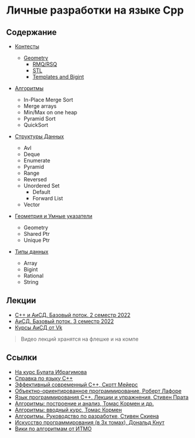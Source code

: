 # Личные разработки на языке Cpp

## Содержание

- [Контесты](./Contests/)
  - [Geometry](./Contests/Geometry/README.md)
    - [RMQ/RSQ](./Contests/RmqRsq/README.md)
    - [STL](./Contests/Stl/README.md)
    - [Templates and Bigint](./Contests/TemplatesBigint/README.md)

- [Алгоритмы](./ProgramFiles/algorithms/)
  - In-Place Merge Sort
  - Merge arrays
  - Min/Max on one heap
  - Pyramid Sort
  - QuickSort

- [Структуры Данных](./ProgramFiles/DataStructures/)
  - Avl
  - Deque
  - Enumerate
  - Pyramid
  - Range
  - Reversed
  - Unordered Set
    - Default
    - Forward List
  - Vector

- [Геометрия и Умные указатели](./ProgramFiles/GeometryPtr/)
  - Geometry
  - Shared Ptr
  - Unique Ptr

- [Типы данных](./ProgramFiles/TypesOfData/)
  - Array
  - Bigint
  - Rational
  - String

## Лекции

- [С++ и АиСД. Базовый поток. 2 семестр 2022](./Lectures/Algorithms_and_Cpp_2course_2022/)
- [АиСД. Базовый поток. 3 семестр 2022](./Lectures/Algorithms_2course_2022/)
- [Курсы АиСД от Vk](./Lectures/Vk_3course_2024/)

> Видео лекций хранятся на флешке и на компе

## Ссылки

- [На курс Булата Ибрагимова](https://gitlab.com/ibr11/cppmipt_spring2022/-/wikis/home)
- [Справка по языку C++](https://en.cppreference.com/w/)
- [Эффективный современный C++, Скотт Мейерс](https://www.amazon.com/Effective-Modern-Specific-Ways-Improve/dp/1491903996)
- [Объектно-ориентированное программирование, Роберт Лафоре](https://www.ozon.ru/product/obektno-orientirovannoe-programmirovanie-v-s-klassika-computer-science-lafore-robert-211434583/?asb=%252BbuKR2z5pd4OzLg2TRLcfFs%252Fvjb%252FwZHS2cPqrOPSvlo%253D&asb2=kfGoQak0WFFUl-Kt7qcqSbuhAfRUKFUx2W2BCISSpwyZWA1C8TQEpfQwoT5jQy3r&keywords=%D0%BE%D0%B1%D1%8A%D0%B5%D0%BA%D1%82%D0%BD%D0%BE+%D0%BE%D1%80%D0%B8%D0%B5%D0%BD%D1%82%D0%B8%D1%80%D0%BE%D0%B2%D0%B0%D0%BD%D0%BD%D0%BE%D0%B5+%D0%BF%D1%80%D0%BE%D0%B3%D1%80%D0%B0%D0%BC%D0%BC%D0%B8%D1%80%D0%BE%D0%B2%D0%B0%D0%BD%D0%B8%D0%B5&sh=D-zSBAAAAA)
- [Язык программирования C++. Лекции и упражнения, Стивен Прата](https://www.ozon.ru/product/yazyk-programmirovaniya-c-lektsii-i-uprazhneniya-prata-stiven-147417584/?asb=CI1nfhB%252BwoKtKYFMO5ajyXIjhoXll4C4mwKXcvjSbEc%253D&amp;asb2=0WN5p2uQ632W18pYUDsUtU63rN7vXgZC_lZgdtvWT1HtTDS7lT1KHXTJBnTBcpAK&amp;keywords=%D0%BF%D1%80%D0%B0%D1%82%D0%B0+%D1%81%D1%82%D0%B8%D0%B2%D0%B5%D0%BD&amp;sh=D-zSBAAAAA)
- [Алгоритмы: построение и анализ, Томас Кормен и др.](https://www.ozon.ru/search/?deny_category_prediction=true&from_global=true&text=%D0%90%D0%BB%D0%B3%D0%BE%D1%80%D0%B8%D1%82%D0%BC%D1%8B.+%D0%9F%D0%BE%D1%81%D1%82%D1%80%D0%BE%D0%B5%D0%BD%D0%B8%D0%B5+%D0%B8+%D0%B0%D0%BD%D0%B0%D0%BB%D0%B8%D0%B7+%7C+%D0%9A%D0%BE%D1%80%D0%BC%D0%B5%D0%BD+%D0%A2%D0%BE%D0%BC%D0%B0%D1%81+%D0%A5.%2C+%D0%9B%D0%B5%D0%B9%D0%B7%D0%B5%D1%80%D1%81%D0%BE%D0%BD+%D0%A7%D0%B0%D1%80%D0%BB%D1%8C%D0%B7+%D0%98.&product_id=33769775)
- [Алгоритмы: вводный курс, Томас Кормен](https://www.ozon.ru/search/?deny_category_prediction=true&from_global=true&text=%D0%90%D0%BB%D0%B3%D0%BE%D1%80%D0%B8%D1%82%D0%BC%D1%8B.+%D0%92%D0%B2%D0%BE%D0%B4%D0%BD%D1%8B%D0%B9+%D0%BA%D1%83%D1%80%D1%81+%7C+%D0%9A%D0%BE%D1%80%D0%BC%D0%B5%D0%BD+%D0%A2%D0%BE%D0%BC%D0%B0%D1%81+%D0%A5.&product_id=24903185)
- [Алгоритмы. Руководство по разработке, Стивен Скиена](https://www.ozon.ru/search/?deny_category_prediction=true&from_global=true&text=%D0%90%D0%BB%D0%B3%D0%BE%D1%80%D0%B8%D1%82%D0%BC%D1%8B.+%D0%A0%D1%83%D0%BA%D0%BE%D0%B2%D0%BE%D0%B4%D1%81%D1%82%D0%B2%D0%BE+%D0%BF%D0%BE+%D1%80%D0%B0%D0%B7%D1%80%D0%B0%D0%B1%D0%BE%D1%82%D0%BA%D0%B5+%7C+%D0%A1%D0%BA%D0%B8%D0%B5%D0%BD%D0%B0+%D0%A1%D1%82%D0%B8%D0%B2%D0%B5%D0%BD+%D0%A1.&product_id=6290126)
- [Искусство программирования (в 3х томах), Дональд Кнут](https://www.ozon.ru/search/?deny_category_prediction=true&from_global=true&text=%D0%98%D1%81%D0%BA%D1%83%D1%81%D1%81%D1%82%D0%B2%D0%BE+%D0%BF%D1%80%D0%BE%D0%B3%D1%80%D0%B0%D0%BC%D0%BC%D0%B8%D1%80%D0%BE%D0%B2%D0%B0%D0%BD%D0%B8%D1%8F.+%D0%A2%D0%BE%D0%BC+1.+%D0%9E%D1%81%D0%BD%D0%BE%D0%B2%D0%BD%D1%8B%D0%B5+%D0%B0%D0%BB%D0%B3%D0%BE%D1%80%D0%B8%D1%82%D0%BC%D1%8B&product_id=1335648)
- [Вики по алгоритмам от ИТМО](https://neerc.ifmo.ru/wiki/index.php?title=%D0%97%D0%B0%D0%B3%D0%BB%D0%B0%D0%B2%D0%BD%D0%B0%D1%8F_%D1%81%D1%82%D1%80%D0%B0%D0%BD%D0%B8%D1%86%D0%B0)
